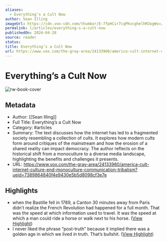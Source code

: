 ```yaml
---
aliases:
  - Everything’s a Cult Now
author: Sean Illing
imageUrl: https://cdn.vox-cdn.com/thumbor/E-7fpHCir7cqPKvcghelhMJogWs=/0x138:1920x1143/fit-in/1200x630/cdn.vox-cdn.com/uploads/chorus_asset/file/25417731/GettyImages_1404228238.jpg
permalink: l/articles/everything-s-a-cult-now
publishedOn: 2024-04-28
source: reader
status: 
title: Everything’s a Cult Now
url: https://www.vox.com/the-gray-area/24133960/america-cult-internet-culture-end-monoculture-communication-tribalism?ueid=7389864840f4e9430e5b5d8098cf3e7e
---
```

# Everything’s a Cult Now

![rw-book-cover](https://cdn.vox-cdn.com/thumbor/E-7fpHCir7cqPKvcghelhMJogWs=/0x138:1920x1143/fit-in/1200x630/cdn.vox-cdn.com/uploads/chorus_asset/file/25417731/GettyImages_1404228238.jpg)

## Metadata

- Author: [[Sean Illing]]
- Full Title: Everything’s a Cult Now
- Category: #articles
- Summary: The text discusses how the internet has led to a fragmented society resembling a collection of cults. It explores how modern cults form around critiques of the mainstream and how the erosion of a shared reality can impact democracy. The author reflects on the historical shift from a monoculture to a diverse media landscape, highlighting the benefits and challenges it presents.
- URL: https://www.vox.com/the-gray-area/24133960/america-cult-internet-culture-end-monoculture-communication-tribalism?ueid=7389864840f4e9430e5b5d8098cf3e7e

## Highlights

- when the Bastille fell in 1789, a Canton 30 minutes away from Paris didn’t realize the French Revolution had happened for a full month. That was the speed at which information used to travel. It was the speed at which a man could ride a horse or walk next to his horse. ([View Highlight](https://read.readwise.io/read/01j5rq94e1an24we9ndsx3h5yc))
- I never liked the phrase “post-truth” because it implied there was a golden age in which we lived _in_ truth. That’s bullshit. ([View Highlight](https://read.readwise.io/read/01j5rqdg1b3jjcrvd4qz9qx781))
